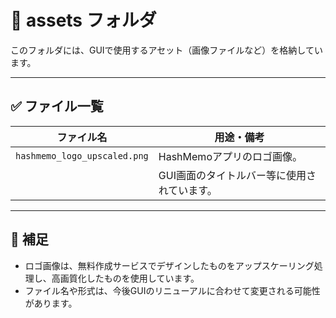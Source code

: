 # 📁 assets フォルダ

このフォルダには、GUIで使用するアセット（画像ファイルなど）を格納しています。

---

## ✅ ファイル一覧

| ファイル名                     | 用途・備考               |
|------------------------------|------------------------|
| `hashmemo_logo_upscaled.png` | HashMemoアプリのロゴ画像。|  
||GUI画面のタイトルバー等に使用されています。|

---

## 📝 補足

- ロゴ画像は、無料作成サービスでデザインしたものをアップスケーリング処理し、高画質化したものを使用しています。
- ファイル名や形式は、今後GUIのリニューアルに合わせて変更される可能性があります。

